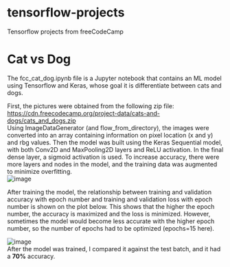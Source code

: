 # tensorflow-projects
 Tensorflow projects from freeCodeCamp

# Cat vs Dog
The fcc_cat_dog.ipynb file is a Jupyter notebook that contains an ML model using Tensorflow and Keras, whose goal it is differentiate between cats and dogs.

First, the  pictures were obtained from the following zip file:  
https://cdn.freecodecamp.org/project-data/cats-and-dogs/cats_and_dogs.zip  
Using ImageDataGenerator (and flow_from_directory), the images were converted into an array containing information on pixel location (x and y) and rbg values.
Then the model was built using the Keras Sequential model, with both Conv2D and MaxPooling2D layers
and ReLU activation. In the final dense layer, a sigmoid activation is used.
To increase accuracy, there were more layers and nodes in the model, and the training data was augmented to minimize overfitting.  
![image](https://github.com/user-attachments/assets/a6a31b3f-f920-4460-8a90-d422814f3b6c)

After training the model, the relationship between training and validation accuracy with epoch number and training and validation
loss with epoch number is shown on the plot below. This shows that the higher the epoch number, the accuracy is maximized and the loss is minimized.
However, sometimes the model would become less accurate with the higher epoch number, so the number of epochs had to be optimized (epochs=15 here).

![image](https://github.com/user-attachments/assets/46c449f1-0f29-40d6-89c2-3c046e4ca49f)  
After the model was trained, I compared it against the test batch, and it had a **70%** accuracy.
